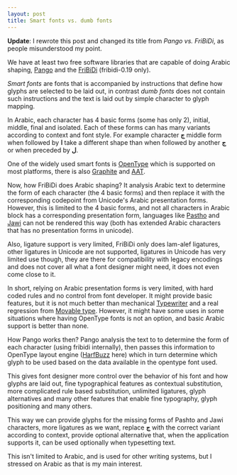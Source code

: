 ```yaml
---
layout: post
title: Smart fonts vs. dumb fonts
---
```

**Update**: I rewrote this post and changed its title from *Pango vs. FriBiDi*, as people misunderstood my point.

We have at least two free software libraries that are capable of doing Arabic shaping, [Pango](http://en.wikipedia.org/wiki/Pango) and  the [FriBiDi](http://en.wikipedia.org/wiki/fribidi) (fribidi-0.19 only).

*Smart fonts* are fonts that is accompanied by instructions that define how glyphs are selected to be laid out, in contrast *dumb fonts* does not contain such instructions and the text is laid out by simple character to glyph mapping.

In Arabic, each character has 4 basic forms (some has only 2), initial, middle, final and isolated. Each of these forms can has many variants according to context and font style. For example character **ج** middle form when followed by **ا** take a different shape than when followed by another **ج** or when preceded by **ل**.

One of the widely used smart fonts is [OpenType](http://en.wikipedia.org/wiki/OpenType) which is supported on most platforms, there is also [Graphite](http://scripts.sil.org/RenderingGraphite) and [AAT](http://en.wikipedia.org/wiki/Apple_Advanced_Typography).

Now, how FriBiDi does Arabic shaping? It analysis Arabic text to determine the form of each character (the 4 basic forms) and then replace it with the corresponding codepoint from Unicode's Arabic presentation forms. However, this is limited to the 4 basic forms, and not all characters in Arabic block has a corresponding presentation form, languages like [Pastho](http://en.wikipedia.org/wiki/Pashto_language) and [Jawi](http://en.wikipedia.org/wiki/Jawi_script) can not be rendered this way (both has extended Arabic characters that has no presentation forms in unicode).

Also, ligature support is very limited, FriBiDi only does lam-alef ligatures, other ligatures in Unicode are not supported, ligatures in Unicode has very limited use though, they are there for compatibility with legacy encodings and does not cover all what a font designer might need, it does not even come close to it.

In short, relying on Arabic presentation forms is very limited, with hard coded rules and no control from font developer. It might provide basic features, but it is not much better than mechanical [Typewriter](http://en.wikipedia.org/wiki/Typewriter) and a real regression from [Movable type](http://en.wikipedia.org/wiki/Movable_type). However, it might have some uses in some situations where having OpenType fonts is not an option, and basic Arabic support is better than none.

How Pango works then? Pango analysis the text to to determine the form of each character (using fribidi internally), then passes this information to OpenType layout engine ([HarfBuzz](http://www.freedesktop.org/wiki/Software/HarfBuzz) here) which in turn determine which glyph to be used based on the data available in the opentype font used. 

This gives font designer more control over the behavior of his font and how glyphs are laid out, fine typographical features as contextual substitution, more complicated rule based substitution, unlimited ligatures, glyph alternatives and many other features that enable fine typography, glyph positioning and many others. 

This way we can provide glyphs for the missing forms of Pashto and Jawi characters, more ligatures as we want, replace **ج** with the correct variant according to context, provide optional alternative that, when the application supports it, can be used optionally when typesetting text.

This isn't limited to Arabic, and is used for other writing systems, but I stressed on Arabic as that is my main interest.
